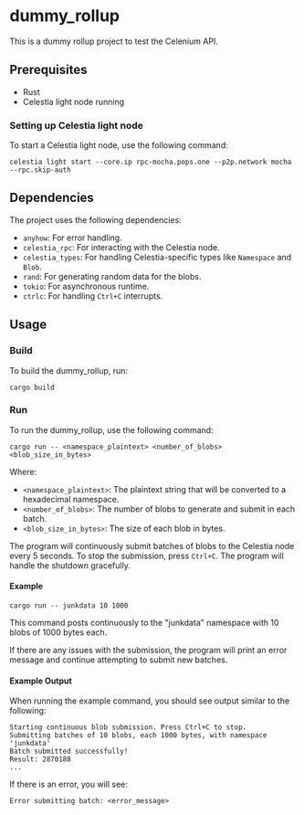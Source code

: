 # dummy_rollup

This is a dummy rollup project to test the Celenium API.

## Prerequisites

- Rust
- Celestia light node running

### Setting up Celestia light node

To start a Celestia light node, use the following command:

```shell
celestia light start --core.ip rpc-mocha.pops.one --p2p.network mocha --rpc.skip-auth
```

## Dependencies

The project uses the following dependencies:

- `anyhow`: For error handling.
- `celestia_rpc`: For interacting with the Celestia node.
- `celestia_types`: For handling Celestia-specific types like `Namespace` and `Blob`.
- `rand`: For generating random data for the blobs.
- `tokio`: For asynchronous runtime.
- `ctrlc`: For handling `Ctrl+C` interrupts.

## Usage

### Build

To build the dummy_rollup, run:

```shell
cargo build
```

### Run

To run the dummy_rollup, use the following command:

```shell
cargo run -- <namespace_plaintext> <number_of_blobs> <blob_size_in_bytes>
```

Where:
- `<namespace_plaintext>`: The plaintext string that will be converted to a hexadecimal namespace.
- `<number_of_blobs>`: The number of blobs to generate and submit in each batch.
- `<blob_size_in_bytes>`: The size of each blob in bytes.

The program will continuously submit batches of blobs to the Celestia node every 5 seconds. To stop the submission, press `Ctrl+C`. The program will handle the shutdown gracefully.

#### Example

```shell
cargo run -- junkdata 10 1000
```

This command posts continuously to the "junkdata" namespace with 10 blobs of 1000 bytes each.

If there are any issues with the submission, the program will print an error message and continue attempting to submit new batches.

#### Example Output

When running the example command, you should see output similar to the following:

```
Starting continuous blob submission. Press Ctrl+C to stop.
Submitting batches of 10 blobs, each 1000 bytes, with namespace 'junkdata'
Batch submitted successfully!
Result: 2870188
...
```

If there is an error, you will see:

```
Error submitting batch: <error_message>
```

